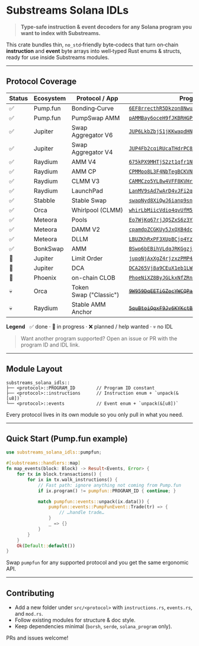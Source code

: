 # Substreams Solana IDLs

> **Type‑safe instruction & event decoders for any Solana program you want to index with Substreams.**

This crate bundles thin, `no_std`‑friendly byte‑codecs that turn on‑chain **instruction** and **event** byte arrays into well‑typed Rust enums & structs, ready for use inside Substreams modules.

---

## Protocol Coverage

| Status | Ecosystem | Protocol / App | Program ID |
| ------ | --------- | -------------- | ---------- |
| ✅ | Pump.fun | Bonding‑Curve | [`6EF8rrecthR5Dkzon8Nwu78hRvfCKubJ14M5uBEwF6P`](https://solscan.io/account/6EF8rrecthR5Dkzon8Nwu78hRvfCKubJ14M5uBEwF6P) |
| ✅ | Pump.fun | PumpSwap AMM | [`pAMMBay6oceH9fJKBRHGP5D4bD4sWpmSwMn52FMfXEA`](https://solscan.io/account/pAMMBay6oceH9fJKBRHGP5D4bD4sWpmSwMn52FMfXEA) |
| ✅ | Jupiter | Swap Aggregator V6 | [`JUP6LkbZbjS1jKKwapdHNy74zcZ3tLUZoi5QNyVTaV4`](https://solscan.io/account/JUP6LkbZbjS1jKKwapdHNy74zcZ3tLUZoi5QNyVTaV4) |
| ✅ | Jupiter | Swap Aggregator V4 | [`JUP4Fb2cqiRUcaTHdrPC8h2gNsA2ETXiPDD33WcGuJB`](https://solscan.io/account/JUP4Fb2cqiRUcaTHdrPC8h2gNsA2ETXiPDD33WcGuJB) |
| ✅ | Raydium | AMM V4 | [`675kPX9MHTjS2zt1qfr1NYHuzeLXfQM9H24wFSUt1Mp8`](https://solscan.io/account/675kPX9MHTjS2zt1qfr1NYHuzeLXfQM9H24wFSUt1Mp8) |
| ✅ | Raydium | AMM CP | [`CPMMoo8L3F4NbTegBCKVNunggL7H1ZpdTHKxQB5qKP1C`](https://solscan.io/account/CPMMoo8L3F4NbTegBCKVNunggL7H1ZpdTHKxQB5qKP1C) |
| ✅ | Raydium | CLMM V3 | [`CAMMCzo5YL8w4VFF8KVHrK22GGUsp5VTaW7grrKgrWqK`](https://solscan.io/account/CAMMCzo5YL8w4VFF8KVHrK22GGUsp5VTaW7grrKgrWqK) |
| ✅ | Raydium | LaunchPad | [`LanMV9sAd7wArD4vJFi2qDdfnVhFxYSUg6eADduJ3uj`](https://solscan.io/account/LanMV9sAd7wArD4vJFi2qDdfnVhFxYSUg6eADduJ3uj) |
| ✅ | Stabble | Stable Swap | [`swapNyd8XiQwJ6ianp9snpu4brUqFxadzvHebnAXjJZ`](https://solscan.io/account/swapNyd8XiQwJ6ianp9snpu4brUqFxadzvHebnAXjJZ) |
| ✅ | Orca | Whirlpool (CLMM) | [`whirLbMiicVdio4qvUfM5KAg6Ct8VwpYzGff3uctyCc`](https://solscan.io/account/whirLbMiicVdio4qvUfM5KAg6Ct8VwpYzGff3uctyCc) |
| ✅  | Meteora | Pools | [`Eo7WjKq67rjJQSZxS6z3YkapzY3eMj6Xy8X5EQVn5UaB`](https://solscan.io/account/Eo7WjKq67rjJQSZxS6z3YkapzY3eMj6Xy8X5EQVn5UaB) |
| ✅  | Meteora | DAMM V2 | [`cpamdpZCGKUy5JxQXB4dcpGPiikHawvSWAd6mEn1sGG`](https://solscan.io/account/cpamdpZCGKUy5JxQXB4dcpGPiikHawvSWAd6mEn1sGG) |
| ✅  | Meteora | DLLM | [`LBUZKhRxPF3XUpBCjp4YzTKgLccjZhTSDM9YuVaPwxo`](https://solscan.io/account/LBUZKhRxPF3XUpBCjp4YzTKgLccjZhTSDM9YuVaPwxo) |
| ✅  | BonkSwap | AMM | [`BSwp6bEBihVLdqJRKGgzjcGLHkcTuzmSo1TQkHepzH8p`](https://solscan.io/account/BSwp6bEBihVLdqJRKGgzjcGLHkcTuzmSo1TQkHepzH8p) |
| 🚧 | Jupiter | Limit Order | [`jupoNjAxXgZ4rjzxzPMP4oxduvQsQtZzyknqvzYNrNu`](https://solscan.io/account/jupoNjAxXgZ4rjzxzPMP4oxduvQsQtZzyknqvzYNrNu) |
| 🚧 | Jupiter | DCA | [`DCA265Vj8a9CEuX1eb1LWRnDT7uK6q1xMipnNyatn23M`](https://solscan.io/account/DCA265Vj8a9CEuX1eb1LWRnDT7uK6q1xMipnNyatn23M) |
| 🚧 | Phoenix | on-chain CLOB | [`PhoeNiXZ8ByJGLkxNfZRnkUfjvmuYqLR89jjFHGqdXY`](https://solscan.io/account/PhoeNiXZ8ByJGLkxNfZRnkUfjvmuYqLR89jjFHGqdXY) |
| 💀 | Orca | Token Swap ("Classic") | [~~`9W959DqEETiGZocYWCQPaJ6sBmUzgfxXfqGeTEdp3aQP`~~](https://solscan.io/account/9W959DqEETiGZocYWCQPaJ6sBmUzgfxXfqGeTEdp3aQP) |
| 💀 | Raydium | Stable AMM Anchor | [~~`5quBtoiQqxF9Jv6KYKctB59NT3gtJD2Y65kdnB1Uev3h`~~](https://solscan.io/account/5quBtoiQqxF9Jv6KYKctB59NT3gtJD2Y65kdnB1Uev3h) |

**Legend**   ✅ done · 🚧 in progress · ❌ planned / help wanted · 💀 no IDL

> Want another program supported? Open an issue or PR with the program ID and IDL link.

---

## Module Layout

```
substreams_solana_idls::
├── <protocol>::PROGRAM_ID        // Program ID constant
├── <protocol>::instructions      // Instruction enum + `unpack(&[u8])`
└── <protocol>::events            // Event enum + `unpack(&[u8])`
```

Every protocol lives in its own module so you only pull in what you need.

---

## Quick Start (Pump.fun example)

```rust
use substreams_solana_idls::pumpfun;

#[substreams::handlers::map]
fn map_events(block: Block) -> Result<Events, Error> {
    for tx in block.transactions() {
        for ix in tx.walk_instructions() {
            // Fast path: ignore anything not coming from Pump.fun
            if ix.program() != pumpfun::PROGRAM_ID { continue; }

            match pumpfun::events::unpack(ix.data()) {
                pumpfun::events::PumpFunEvent::Trade(tr) => {
                    // …handle trade…
                }
                _ => {}
            }
        }
    }
    Ok(Default::default())
}
```

Swap `pumpfun` for any supported protocol and you get the same ergonomic API.

---

## Contributing

* Add a new folder under `src/<protocol>` with `instructions.rs`, `events.rs`, and `mod.rs`.
* Follow existing modules for structure & doc style.
* Keep dependencies minimal (`borsh`, `serde`, `solana_program` only).

PRs and issues welcome!
